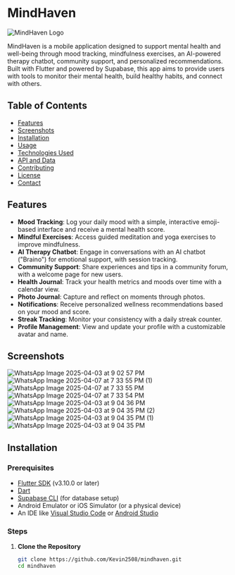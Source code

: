 # MindHaven

![MindHaven Logo](https://via.placeholder.com/150) <!-- Replace with your actual logo URL or remove if not available -->

MindHaven is a mobile application designed to support mental health and well-being through mood tracking, mindfulness exercises, an AI-powered therapy chatbot, community support, and personalized recommendations. Built with Flutter and powered by Supabase, this app aims to provide users with tools to monitor their mental health, build healthy habits, and connect with others.

## Table of Contents
- [Features](#features)
- [Screenshots](#screenshots)
- [Installation](#installation)
- [Usage](#usage)
- [Technologies Used](#technologies-used)
- [API and Data](#api-and-data)
- [Contributing](#contributing)
- [License](#license)
- [Contact](#contact)

## Features
- **Mood Tracking**: Log your daily mood with a simple, interactive emoji-based interface and receive a mental health score.
- **Mindful Exercises**: Access guided meditation and yoga exercises to improve mindfulness.
- **AI Therapy Chatbot**: Engage in conversations with an AI chatbot ("Braino") for emotional support, with session tracking.
- **Community Support**: Share experiences and tips in a community forum, with a welcome page for new users.
- **Health Journal**: Track your health metrics and moods over time with a calendar view.
- **Photo Journal**: Capture and reflect on moments through photos.
- **Notifications**: Receive personalized wellness recommendations based on your mood and score.
- **Streak Tracking**: Monitor your consistency with a daily streak counter.
- **Profile Management**: View and update your profile with a customizable avatar and name.

## Screenshots
<!-- Add screenshots to showcase the app's UI. Replace the placeholders with actual image paths or URLs -->
![WhatsApp Image 2025-04-03 at 9 02 57 PM](https://github.com/user-attachments/assets/39d3f961-f55a-401a-805d-b83204de2ca3)
![WhatsApp Image 2025-04-07 at 7 33 55 PM (1)](https://github.com/user-attachments/assets/fd86a289-4b5a-4189-93e4-e5007cbe7c92)
![WhatsApp Image 2025-04-07 at 7 33 55 PM](https://github.com/user-attachments/assets/8ba7930a-2606-45af-990e-f329c8d1480a)
![WhatsApp Image 2025-04-07 at 7 33 54 PM](https://github.com/user-attachments/assets/31225e87-2e7e-4aa2-96f6-7f9cce03268c)
![WhatsApp Image 2025-04-03 at 9 04 36 PM](https://github.com/user-attachments/assets/b5cf353a-8ad1-4344-898e-a8ba61588422)
![WhatsApp Image 2025-04-03 at 9 04 35 PM (2)](https://github.com/user-attachments/assets/910592e1-911c-4c6e-90c3-91814eba5198)
![WhatsApp Image 2025-04-03 at 9 04 35 PM (1)](https://github.com/user-attachments/assets/82c541c4-aa48-4fd6-86b4-87c94ce95112)
![WhatsApp Image 2025-04-03 at 9 04 35 PM](https://github.com/user-attachments/assets/877bd714-e0bd-4f7f-9f44-7ef8ab650df5)

## Installation

### Prerequisites
- [Flutter SDK](https://flutter.dev/docs/get-started/install) (v3.10.0 or later)
- [Dart](https://dart.dev/get-dart)
- [Supabase CLI](https://supabase.com/docs/guides/cli) (for database setup)
- Android Emulator or iOS Simulator (or a physical device)
- An IDE like [Visual Studio Code](https://code.visualstudio.com/) or [Android Studio](https://developer.android.com/studio)

### Steps
1. **Clone the Repository**
   ```bash
   git clone https://github.com/Kevin2508/mindhaven.git
   cd mindhaven
